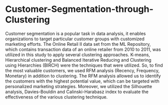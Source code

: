 # Customer-Segmentation-through-Clustering
 Customer segmentation is a popular task in data analysis, it enables organizations to target particular customer groups with customized marketing efforts. The Online Retail II data set from the ML Repository, which contains transaction data of an online retailer from 2010 to 2011, was utilized in this study to apply several clustering approaches. K-means, Hierarchical clustering and Balanced Iterative Reducing and Clustering using Hierarchies (BIRCH) were the techniques that were utilized. So, to find the most valuable customers, we used RFM analysis (Recency, Frequency, Monetary) in addition to clustering. The RFM analysis allowed us to identify the customers with the highest potential value, which can be targeted with personalized marketing strategies. Moreover, we utilized the Silhouette analysis, Davies-Bouldin and Calinski-Harabasz index to evaluate the effectiveness of the various clustering technique.